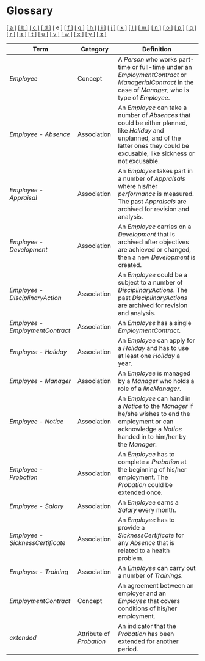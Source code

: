 # Glossary

[[ a ]](../glossary.md) [[ b ]](b.md) [[ c ]](c.md) [[ d ]](d.md) \[ e \] [[ f ]](f.md) [[ g ]](g.md) [[ h ]](h.md) [[ i ]](i.md) [[ j ]](j.md) [[ k ]](k.md) [[ l ]](l.md) [[ m ]](m.md) [[ n ]](n.md) [[ o ]](o.md) [[ p ]](p.md) [[ q ]](q.md) [[ r ]](r.md) [[ s ]](s.md) [[ t ]](t.md) [[ u ]](u.md) [[ v ]](v.md) [[ w ]](w.md) [[ x ]](x.md) [[ y ]](y.md) [[ z ]](z.md)

| Term                               | Category                 | Definition                                                                                                                                                                                |
| ---------------------------------- | ------------------------ | ----------------------------------------------------------------------------------------------------------------------------------------------------------------------------------------- |
| _Employee_                         | Concept                  | A _Person_ who works part-time or full-time under an _EmploymentContract_ or _ManagerialContract_ in the case of _Manager_, who is type of _Employee_.                                    |
| _Employee_ - _Absence_             | Association              | An _Employee_ can take a number of _Absences_ that could be either planned, like _Holiday_ and unplanned, and of the latter ones they could be excusable, like sickness or not excusable. |
| _Employee_ - _Appraisal_           | Association              | An _Employee_ takes part in a number of _Appraisals_ where his/her _performance_ is measured. The past _Appraisals_ are archived for revision and analysis.                               |
| _Employee_ - _Development_         | Association              | An _Employee_ carries on a _Development_ that is archived after objectives are achieved or changed, then a new _Development_ is created.                                                  |
| _Employee_ - _DisciplinaryAction_  | Association              | An _Employee_ could be a subject to a number of _DisciplinaryActions_. The past _DisciplinaryActions_ are archived for revision and analysis.                                             |
| _Employee_ - _EmploymentContract_  | Association              | An _Employee_ has a single _EmploymentContract_.                                                                                                                                          |
| _Employee_ - _Holiday_             | Association              | An _Employee_ can apply for a _Holiday_ and has to use at least one _Holiday_ a year.                                                                                                     |
| _Employee_ - _Manager_             | Association              | An _Employee_ is managed by a _Manager_ who holds a role of a _lineManager_.                                                                                                              |
| _Employee_ - _Notice_              | Association              | An _Employee_ can hand in a _Notice_ to the _Manager_ if he/she wishes to end the employment or can acknowledge a _Notice_ handed in to him/her by the _Manager_.                         |
| _Employee_ - _Probation_           | Association              | An _Employee_ has to complete a _Probation_ at the beginning of his/her employment. The _Probation_ could be extended once.                                                               |
| _Employee_ - _Salary_              | Association              | An _Employee_ earns a _Salary_ every month.                                                                                                                                               |
| _Employee_ - _SicknessCertificate_ | Association              | An _Employee_ has to provide a _SicknessCertificate_ for any _Absence_ that is related to a health problem.                                                                               |
| _Employee_ - _Training_            | Association              | An _Employee_ can carry out a number of _Trainings_.                                                                                                                                      |
| _EmploymentContract_               | Concept                  | An agreement between an employer and an _Employee_ that covers conditions of his/her employment.                                                                                          |
| _extended_                         | Attribute of _Probation_ | An indicator that the _Probation_ has been extended for another period.                                                                                                                   |
